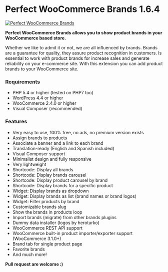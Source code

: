 # Perfect WooCommerce Brands 1.6.4

[![Perfect WooCommerce Brands](https://cloud.githubusercontent.com/assets/11556124/23825474/a0b13d56-068a-11e7-980e-775e17a79f82.png)](https://es.wordpress.org/plugins/perfect-woocommerce-brands/)

**Perfect WooCommerce Brands allows you to show product brands in your WooCommerce based store.**

Whether we like to admit it or not, we are all influenced by brands. Brands are a guarantee for quality, they assure product recognition in customers. Is essential to work with product brands for increase sales and generate reliability on your e-commerce site. With this extension you can add product brands to your WooCommerce site.

### Requirements
- PHP 5.4 or higher (tested on PHP7 too)
- WordPress 4.4 or higher
- WooCommerce 2.4.0 or higher
- Visual Composer (recommended)

### Features
- Very easy to use, 100% free, no ads, no premium version exists
- Assign brands to products
- Associate a banner and a link to each brand
- Translation-ready (English and Spanish included)
- Visual Composer support
- Minimalist design and fully responsive
- Very lightweight
- Shortcode: Display all brands
- Shortcode: Display brands carousel
- Shortcode: Display product carousel by brand
- Shortcode: Display brands for a specific product
- Widget: Display brands as dropdown
- Widget: Display brands as list (brand names or brand logos)
- Widget: Filter products by brand
- Customizable brands slug
- Show the brands in products loop
- Import brands (migrate) from other brands plugins
- Dummy data installer (logos by heroturko)
- WooCommerce REST API support
- WooCommerce built-in product importer/exporter support (WooCommerce 3.1.0+)
- Brand tab for single product page
- Favorite brands
- And much more!

**Pull request are welcome :)**
